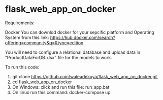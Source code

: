 # flask_web_app_on_docker

Requirements:

Docker
You can downlod docker for your sepcific platform and Operating System from this link:
https://hub.docker.com/search?offering=community&q=&type=edition

You will need to configure a relational database and upload data in "ProductDataForDB.xlsx" file for the models to work.


To run this code:

1. git clone https://github.com/waleadekoya/flask_web_app_on_docker.git
2. cd flask_web_app_on_docker
3. On Windows: click and run this file: run_app.bat
4. On linux run this command: docker-compose up


